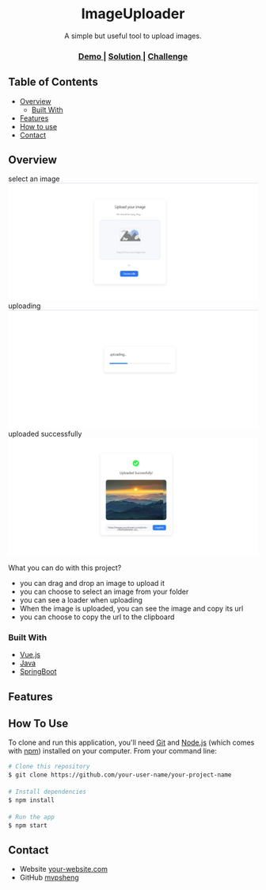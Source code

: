 
<h1 align="center">ImageUploader</h1>

<div align="center">
   A simple but useful tool to upload images.
</div>

<div align="center">
  <h3>
    <a href="https://{your-demo-link.your-domain}">
      Demo
    </a>
    <span> | </span>
    <a href="https://{your-url-to-the-solution}">
      Solution
    </a>
    <span> | </span>
    <a href="https://devchallenges.io/challenges/O2iGT9yBd6xZBrOcVirx">
      Challenge
    </a>
  </h3>
</div>

<!-- TABLE OF CONTENTS -->

## Table of Contents

- [Overview](#overview)
  - [Built With](#built-with)
- [Features](#features)
- [How to use](#how-to-use)
- [Contact](#contact)

<!-- OVERVIEW -->

## Overview
select an image
![screenshot](./src/images/overview1.png)
uploading
![screenshot](./src/images/overview3.png)
uploaded successfully
![screenshot](./src/images/overview2.png)

What you can do with this project?
* you can drag and drop an image to upload it
* you can choose to select an image from your folder
* you can see a loader when uploading
* When the image is uploaded, you can see the image and copy its url
* you can choose to copy the url to the clipboard


### Built With

<!-- This section should list any major frameworks that you built your project using. Here are a few examples.-->

- [Vue.js](https://vuejs.org/)
- [Java](https://tailwindcss.com/)
- [SpringBoot](https://tailwindcss.com/)

## Features

<!-- List the features of your application or follow the template. Don't share the figma file here :) -->



## How To Use

<!-- Example: -->

To clone and run this application, you'll need [Git](https://git-scm.com) and [Node.js](https://nodejs.org/en/download/) (which comes with [npm](http://npmjs.com)) installed on your computer. From your command line:

```bash
# Clone this repository
$ git clone https://github.com/your-user-name/your-project-name

# Install dependencies
$ npm install

# Run the app
$ npm start
```

## Contact

- Website [your-website.com](https://{your-web-site-link})
- GitHub [mvpsheng](https://{github.com/your-usermame})


